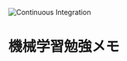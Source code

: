 ![Continuous Integration](https://github.com/kanameg/ml-memo/actions/workflows/actions.yaml/badge.svg)

# 機械学習勉強メモ

